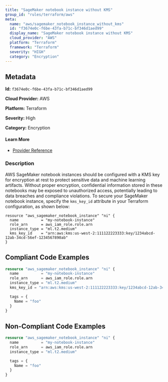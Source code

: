```yaml
---
title: "SageMaker notebook instance without KMS"
group_id: "rules/terraform/aws"
meta:
  name: "aws/sagemaker_notebook_instance_without_kms"
  id: "f3674e0c-f6be-43fa-b71c-bf346d1aed99"
  display_name: "SageMaker notebook instance without KMS"
  cloud_provider: "AWS"
  platform: "Terraform"
  framework: "Terraform"
  severity: "HIGH"
  category: "Encryption"
---
```

## Metadata

**Id:** `f3674e0c-f6be-43fa-b71c-bf346d1aed99`

**Cloud Provider:** AWS

**Platform:** Terraform

**Severity:** High

**Category:** Encryption

#### Learn More

 - [Provider Reference](https://registry.terraform.io/providers/hashicorp/aws/latest/docs/resources/sagemaker_notebook_instance#kms_key_id)

### Description

 AWS SageMaker notebook instances should be configured with a KMS key for encryption at rest to protect sensitive data and machine learning artifacts. Without proper encryption, confidential information stored in these notebooks may be exposed to unauthorized access, potentially leading to data breaches and compliance violations. To secure your SageMaker notebook instance, specify the `kms_key_id` attribute in your Terraform configuration, as shown below:

```
resource "aws_sagemaker_notebook_instance" "ni" {
  name          = "my-notebook-instance"
  role_arn      = aws_iam_role.role.arn
  instance_type = "ml.t2.medium"
  kms_key_id    = "arn:aws:kms:us-west-2:111122223333:key/1234abcd-12ab-34cd-56ef-1234567890ab"
}
```


## Compliant Code Examples
```terraform
resource "aws_sagemaker_notebook_instance" "ni" {
  name          = "my-notebook-instance"
  role_arn      = aws_iam_role.role.arn
  instance_type = "ml.t2.medium"
  kms_key_id = "arn:aws:kms:us-west-2:111122223333:key/1234abcd-12ab-34cd-56ef-1234567890ab"

  tags = {
    Name = "foo"
  }
}

```
## Non-Compliant Code Examples
```terraform
resource "aws_sagemaker_notebook_instance" "ni" {
  name          = "my-notebook-instance"
  role_arn      = aws_iam_role.role.arn
  instance_type = "ml.t2.medium"

  tags = {
    Name = "foo"
  }
}

```